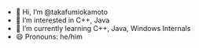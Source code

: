 - 👋 Hi, I’m @takafumiokamoto
- 👀 I’m interested in C++, Java
- 🌱 I’m currently learning C++, Java, Windows Internals
- 😄 Pronouns: he/him

<!---
takafumiokamoto/takafumiokamoto is a ✨ special ✨ repository because its `README.md` (this file) appears on your GitHub profile.
You can click the Preview link to take a look at your changes.
--->
